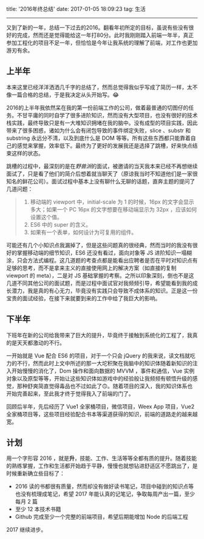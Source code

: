 title: '2016年终总结'
date: 2017-01-05 18:09:23 
tag: 生活

---

又到了新的一年，总结一下过去的2016。翻看年初所定的目标，虽说有些没有很好的完成，然而还是觉得能给这一年打80分。此时我刚刚踏入前端一年半，真正参加工程化的项目不足一年，但恰恰是今年让我系统的理解了前端，对工作也更加游刃有余。

<!-- more -->

## 上半年

本来这里已经洋洋洒洒几千字的总结了，然而总觉得我似乎写成了简历一样，太不像一篇合格的总结，于是我决定从头开始写。😂

2016的上半年我依然呆在我的第一份前端工作的公司，做着最普通的切图仔的任务。不甘平庸的同时自学了很多进阶知识，然而没有大型项目，也没有很好的技术栈实践，最终导致只是有一大堆知识拥堵在我的脑中。没有成型的项目实践，因此带来了很多困惑，诸如为什么会有闭包导致的事件绑定失败，slice 、substr 和 substring 永远分不清，以及到底什么是 DOM 等等。所有这些东西都只能靠着自己的感觉来掌握，效率低下。最终为了更好的发展我还是选择了跳槽，好来快点结束这样的状态。

跳槽的过程中，最深刻的是在*野兽派*的面试，被邀请的当天我本来已经不再想继续面试了，只是看了他们的简介后想着就当聊天了（原谅我当时不知道他们是一家很知名的鲜花公司）。面试过程中基本上没有聊什么无聊的话题，直奔主题的提问了几道问题：

> 1. 移动端的 viewport 中，initial-scale 为 1 的时候，16px 的文字会显示多大；如果一个 PC 16px 的文字想要在移动端显示为 32px ，应该如何设置这个值。
> 2. ES6 中的 super 的含义。
> 3. 如果有一个表单，如何设计为可复用的组件。

可能还有几个小知识点我漏掉了，但是这些问题真的很经典，然而当时的我没有很好的掌握移动端的细节知识，ES6 还没有看过，面向对象等 JS 进阶知识一塌糊涂，只会方法式编程。这几道题的考查点都是能看出应聘者是否在平时对知识点有足够的思考，而不是拿来主义的直接使用网上的解决方案（如直接的复制 viewport 的 meta），二是对 JS 基础掌握的考察。之所以印象深刻，倒也不是这几道不同其他公司的面试题，而是过程中面试官对我频频引导，希望能看到我的成长潜力，我是真的有心无力，毕竟没有实践只会导致不成体系的知识。正是这一份宝贵的面试经验，在接下来就要到来的工作中给了我巨大的影响。

## 下半年

下班年在新的公司给我带来了巨大的提升，毕竟终于接触到系统化的工程了，我真的是天天都激动的不行。

一开始就是 Vue 配合 ES6 的项目，对于一个只会 jQuery 的我来说，读文档就吃力的不行，然而此时上文中所述的那一大坨积聚在我脑中的知识体随着新知识的注入开始慢慢的消化了，Dom 操作和面向数据的 MVVM ，事件和通信，Vue 实例对象以及原型等等，开始让这些知识体如游戏中的经验般让我频频有顿悟升级的感觉，那种舒爽简直觉得毒品也不过如此了🙃。随着项目的深入，我的知识体系也开始完善起来，至此我才终于觉得我入了前端的门了。

回顾后半年，先后经历了 Vue1 全家桶项目，微信项目，Weex App 项目，Vue2 全家桶项目等，这些项目经验配合书本等渠道获得的知识，前端的道路走的越来越宽。

## 计划

用一个字形容 2016 ，就是**升**，技能、工作、生活等等全都有质的提升。随着技能的熟练掌握，工作和生活都开始趋于平静，慢慢也就想钻进舒适区不愿跳出了，是时候重新确立些目标了：

* 2016 读的书都很有质量，然而却没有做好读书笔记，项目中碰到的知识点等也没有梳理成笔记，希望 2017 年能认真的记笔记，争取每周产出一篇，至少每月 2 篇
* 至少 12 本技术书籍
* Github 完成至少一个完整的前端项目，希望后期能增加 Node 的后端工程

2017 继续进步。

